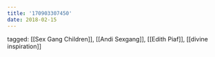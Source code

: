 ```yaml
---
title: '170903307450'
date: 2018-02-15
---
```

tagged: [[Sex Gang Children]], [[Andi Sexgang]], [[Edith Piaf]], [[divine inspiration]]
<iframe frameborder="0" height="1" id="ga_target" scrolling="no" style="background-color:transparent; overflow:hidden; position:absolute; top:0; left:0; z-index:9999;" width="1"></iframe>